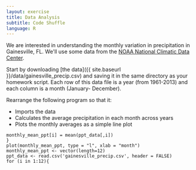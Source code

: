 ```yaml
---
layout: exercise
title: Data Analysis
subtitle: Code Shuffle
language: R
---
```


We are interested in understanding the monthly variation in precipitation in
Gainesville, FL. We'll use some data from the
[NOAA National Climatic Data Center](http://www.ncdc.noaa.gov/).

Start by downloading [the data]({{ site.baseurl }}/data/gainesville_precip.csv)
and saving it in the same directory as your homework script. Each row of this
data file is a year (from 1961-2013) and each column is a month (January-
December).

Rearrange the following program so that it:

- Imports the data
- Calculates the average precipitation in each month across years
- Plots the monthly averages as a simple line plot


```
monthly_mean_ppt[i] = mean(ppt_data[,i])
}
plot(monthly_mean_ppt, type = "l", xlab = "month") 
monthly_mean_ppt <- vector(length=12)
ppt_data <- read.csv('gainesville_precip.csv', header = FALSE) 
for (i in 1:12){
```
